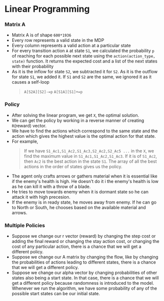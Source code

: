 # Linear Programming

### Matrix A

- Matrix A is of shape `600*1936`
- Every row represents a valid state in the MDP
- Every column represents a valid action at a particular state
- For every transition action `A` at state `S1`, we calculated the probability `p` of reaching for each possible next state using the `action(action_type, state)` function. It returns the expected cost and a list of the next states with their probability
- As it is the inflow for state `S2`, we subtracted it for `S2`. As it is the outflow for state `S1`, we added it. If `S1` and `S2` are the same, we ignored it as it causes a self-loop
  > `A[S2A][S2]-=p` `A[S1A][S1]+=p`

### Policy 

- After solving the linear program, we get `X`, the optimal solution.
- We can get the policy by working in a reverse manner of creating `R`(reward) vector.
- We have to find the actions which correspond to the same state and the action which gives the highest value is the optimal action for that state.
- For example,
  > If we have `S1_Ac1,S1_Ac2,S1_Ac3,S2_Ac2,S2_Ac5 ...` in the `X`, we find the maximum value in `S1_Ac1,S1_Ac2,S1_Ac3`. If it is of `S1_Ac2`, then `Ac2` is the best action in the state `S1`. The array of all the best actions in the order of states gives us the policy.
- The agent only crafts arrows or gathers material when it is essential like if the enemy's health is high. He doesn't do it i the enemy's health is low as he can kill it with a throw of a blade.
- He tries to move towards enemy when it is dormant state so he can attack it with high precesion.
- If the enemy is in ready state, he moves away from enemy. If he can go to North or South, he chooses based on the available material and arrows.


### Multiple Policies

- Suppose we change our r vector (reward) by changing the step cost or adding the final reward or changing the stay action cost, or changing the cost of any particular action, there is a chance that we will get a different policy.
- Suppose we change our A matrix by changing the flow, like by changing the probabilities of actions leading to different states, there is a chance that we will get a different policy.
- Suppose we change our alpha vector by changing probabilities of other states also being a start state. In that case, there is a chance that we will get a different policy because randomness is introduced to the model. Whenever we run the algorithm, we have some probability of any of the possible start states can be our initial state.
